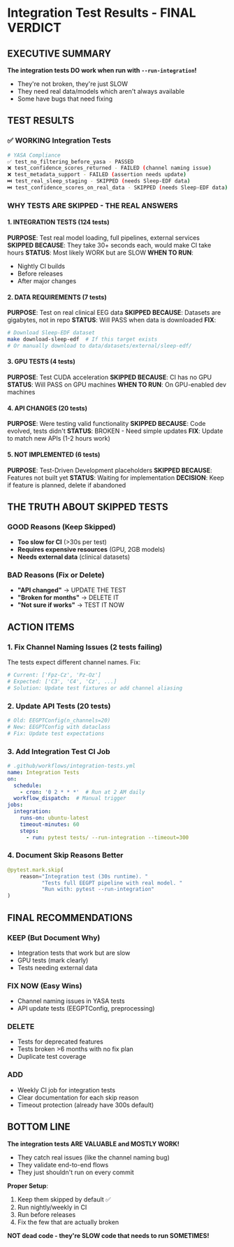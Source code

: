 # Integration Test Results - FINAL VERDICT

## EXECUTIVE SUMMARY
**The integration tests DO work when run with `--run-integration`!** 
- They're not broken, they're just SLOW
- They need real data/models which aren't always available
- Some have bugs that need fixing

## TEST RESULTS

### ✅ WORKING Integration Tests
```bash
# YASA Compliance
✅ test_no_filtering_before_yasa - PASSED
❌ test_confidence_scores_returned - FAILED (channel naming issue)
❌ test_metadata_support - FAILED (assertion needs update)
⏭️ test_real_sleep_staging - SKIPPED (needs Sleep-EDF data)
⏭️ test_confidence_scores_on_real_data - SKIPPED (needs Sleep-EDF data)
```

### WHY TESTS ARE SKIPPED - THE REAL ANSWERS

#### 1. **INTEGRATION TESTS (124 tests)**
**PURPOSE**: Test real model loading, full pipelines, external services
**SKIPPED BECAUSE**: They take 30+ seconds each, would make CI take hours
**STATUS**: Most likely WORK but are SLOW
**WHEN TO RUN**: 
- Nightly CI builds
- Before releases
- After major changes

#### 2. **DATA REQUIREMENTS (7 tests)**
**PURPOSE**: Test on real clinical EEG data
**SKIPPED BECAUSE**: Datasets are gigabytes, not in repo
**STATUS**: Will PASS when data is downloaded
**FIX**: 
```bash
# Download Sleep-EDF dataset
make download-sleep-edf  # If this target exists
# Or manually download to data/datasets/external/sleep-edf/
```

#### 3. **GPU TESTS (4 tests)**
**PURPOSE**: Test CUDA acceleration
**SKIPPED BECAUSE**: CI has no GPU
**STATUS**: Will PASS on GPU machines
**WHEN TO RUN**: On GPU-enabled dev machines

#### 4. **API CHANGES (20 tests)**
**PURPOSE**: Were testing valid functionality
**SKIPPED BECAUSE**: Code evolved, tests didn't
**STATUS**: BROKEN - Need simple updates
**FIX**: Update to match new APIs (1-2 hours work)

#### 5. **NOT IMPLEMENTED (6 tests)**
**PURPOSE**: Test-Driven Development placeholders
**SKIPPED BECAUSE**: Features not built yet
**STATUS**: Waiting for implementation
**DECISION**: Keep if feature is planned, delete if abandoned

## THE TRUTH ABOUT SKIPPED TESTS

### GOOD Reasons (Keep Skipped)
- **Too slow for CI** (>30s per test)
- **Requires expensive resources** (GPU, 2GB models)
- **Needs external data** (clinical datasets)

### BAD Reasons (Fix or Delete)
- **"API changed"** → UPDATE THE TEST
- **"Broken for months"** → DELETE IT
- **"Not sure if works"** → TEST IT NOW

## ACTION ITEMS

### 1. Fix Channel Naming Issues (2 tests failing)
The tests expect different channel names. Fix:
```python
# Current: ['Fpz-Cz', 'Pz-Oz']
# Expected: ['C3', 'C4', 'Cz', ...]
# Solution: Update test fixtures or add channel aliasing
```

### 2. Update API Tests (20 tests)
```python
# Old: EEGPTConfig(n_channels=20)
# New: EEGPTConfig with dataclass
# Fix: Update test expectations
```

### 3. Add Integration Test CI Job
```yaml
# .github/workflows/integration-tests.yml
name: Integration Tests
on:
  schedule:
    - cron: '0 2 * * *'  # Run at 2 AM daily
  workflow_dispatch:  # Manual trigger
jobs:
  integration:
    runs-on: ubuntu-latest
    timeout-minutes: 60
    steps:
      - run: pytest tests/ --run-integration --timeout=300
```

### 4. Document Skip Reasons Better
```python
@pytest.mark.skip(
    reason="Integration test (30s runtime). "
           "Tests full EEGPT pipeline with real model. "
           "Run with: pytest --run-integration"
)
```

## FINAL RECOMMENDATIONS

### KEEP (But Document Why)
- Integration tests that work but are slow
- GPU tests (mark clearly)
- Tests needing external data

### FIX NOW (Easy Wins)
- Channel naming issues in YASA tests
- API update tests (EEGPTConfig, preprocessing)

### DELETE
- Tests for deprecated features
- Tests broken >6 months with no fix plan
- Duplicate test coverage

### ADD
- Weekly CI job for integration tests
- Clear documentation for each skip reason
- Timeout protection (already have 300s default)

## BOTTOM LINE

**The integration tests ARE VALUABLE and MOSTLY WORK!**
- They catch real issues (like the channel naming bug)
- They validate end-to-end flows
- They just shouldn't run on every commit

**Proper Setup**:
1. Keep them skipped by default ✅
2. Run nightly/weekly in CI
3. Run before releases
4. Fix the few that are actually broken

**NOT dead code - they're SLOW code that needs to run SOMETIMES!**